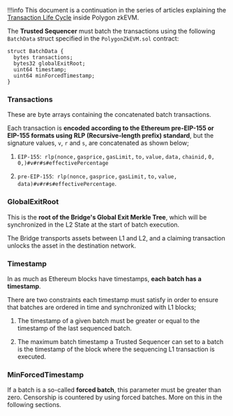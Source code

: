 
!!!info
    This document is a continuation in the series of articles explaining the [Transaction Life Cycle](submit-transaction.md) inside Polygon zkEVM.


The **Trusted Sequencer** must batch the transactions using the following `BatchData` struct specified in the `PolygonZkEVM.sol` contract:

```
struct BatchData {
  bytes transactions;
  bytes32 globalExitRoot;
  uint64 timestamp;
  uint64 minForcedTimestamp;
}
```

### Transactions

​These are byte arrays containing the concatenated batch transactions.

​Each transaction is **encoded according to the Ethereum pre-EIP-155 or EIP-155 formats using RLP (Recursive-length prefix) standard**, but the signature values, `v`, `r` and `s`, are concatenated as shown below;

1. `EIP-155`: $\mathtt{\ rlp(nonce, gasprice, gasLimit, to, value, data, chainid, 0, 0,) \#v\#r\#s\#effectivePercentage}$

2. `pre-EIP-155`: $\mathtt{\ rlp(nonce, gasprice, gasLimit, to, value, data) \#v\#r\#s\# effectivePercentage}$.

### GlobalExitRoot

This is the **root of the Bridge's Global Exit Merkle Tree**, which will be synchronized in the L2 State at the start of batch execution.

The Bridge transports assets between L1 and L2, and a claiming transaction unlocks the asset in the destination network.

### Timestamp

​In as much as Ethereum blocks have timestamps, **each batch has a timestamp**.

​There are two constraints each timestamp must satisfy in order to ensure that batches are ordered in time and synchronized with L1 blocks;

1. The timestamp of a given batch must be greater or equal to the timestamp of the last sequenced batch.

2. The maximum batch timestamp a Trusted Sequencer can set to a batch is the timestamp of the block where the sequencing L1 transaction is executed.

### MinForcedTimestamp

If a batch is a so-called **forced batch**, this parameter must be greater than zero. Censorship is countered by using forced batches. More on this in the following sections.

